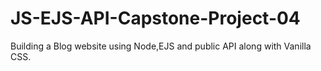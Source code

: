 # JS-EJS-API-Capstone-Project-04
Building a Blog website using Node,EJS and public API along with Vanilla CSS.
